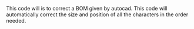 This code will is to correct a BOM given by autocad. This code will automatically correct the size and position of all the characters in the order needed.
